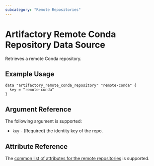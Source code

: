 ```yaml
---
subcategory: "Remote Repositories"
---
```

# Artifactory Remote Conda Repository Data Source

Retrieves a remote Conda repository.

## Example Usage

```hcl
data "artifactory_remote_conda_repository" "remote-conda" {
  key = "remote-conda"
}
```

## Argument Reference

The following argument is supported:

* `key` - (Required) the identity key of the repo.

## Attribute Reference

The [common list of attributes for the remote repositories](../resources/remote.md) is supported.